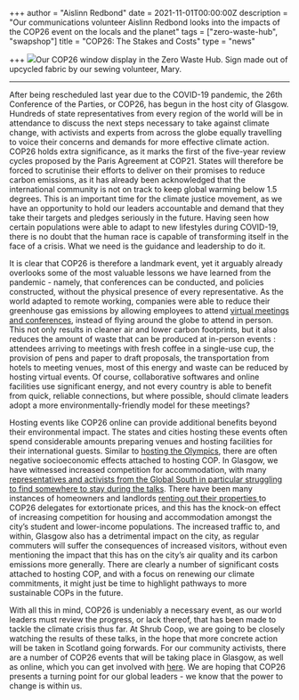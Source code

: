 +++
author = "Aislinn Redbond"
date = 2021-11-01T00:00:00Z
description = "Our communications volunteer Aislinn Redbond looks into the impacts of the COP26 event on the locals and the planet"
tags = ["zero-waste-hub", "swapshop"]
title = "COP26: The Stakes and Costs"
type = "news"

+++
![](https://res.cloudinary.com/shrub-co-op/image/upload/v1635856156/shrubcoop.org/media/cop_vkkjvd.png)Our COP26 window display in the Zero Waste Hub. Sign made out of upcycled fabric by our sewing volunteer, Mary. 

***

After being rescheduled last year due to the COVID-19 pandemic, the 26th Conference of the Parties, or COP26, has begun in the host city of Glasgow. Hundreds of state representatives from every region of the world will be in attendance to discuss the next steps necessary to take against climate change, with activists and experts from across the globe equally travelling to voice their concerns and demands for more effective climate action. COP26 holds extra significance, as it marks the first of the five-year review cycles proposed by the Paris Agreement at COP21. States will therefore be forced to scrutinise their efforts to deliver on their promises to reduce carbon emissions, as it has already been acknowledged that the international community is not on track to keep global warming below 1.5 degrees. This is an important time for the climate justice movement, as we have an opportunity to hold our leaders accountable and demand that they take their targets and pledges seriously in the future. Having seen how certain populations were able to adapt to new lifestyles during COVID-19, there is no doubt that the human race is capable of transforming itself in the face of a crisis. What we need is the guidance and leadership to do it.

It is clear that COP26 is therefore a landmark event, yet it arguably already overlooks some of the most valuable lessons we have learned from the pandemic - namely, that conferences can be conducted, and policies constructed, without the physical presence of every representative. As the world adapted to remote working, companies were able to reduce their greenhouse gas emissions by allowing employees to attend [virtual meetings and conferences](https://hub.airmeet.com/environmental-benefits-of-remote-work/), instead of flying around the globe to attend in person. This not only results in cleaner air and lower carbon footprints, but it also reduces the amount of waste that can be produced at in-person events : attendees arriving to meetings with fresh coffee in a single-use cup, the provision of pens and paper to draft proposals, the transportation from hotels to meeting venues, most of this energy and waste can be reduced by hosting virtual events. Of course, collaborative softwares and online facilities use significant energy, and not every country is able to benefit from quick, reliable connections, but where possible, should climate leaders adopt a more environmentally-friendly model for these meetings?

Hosting events like COP26 online can provide additional benefits beyond their environmental impact. The states and cities hosting these events often spend considerable amounts preparing venues and hosting facilities for their international guests. Similar to [hosting the Olympics](https://ips-dc.org/the-dark-side-of-hosting-the-olympics/), there are often negative socioeconomic effects attached to hosting COP. In Glasgow, we have witnessed increased competition for accommodation, with many [representatives and activists from the Global South in particular struggling to find somewhere to stay during the talks](https://news.stv.tv/west-central/cop26-lodging-crisis-thousands-of-delegates-without-somewhere-to-stay?amp). There have been many instances of homeowners and landlords [renting out their properties ](https://www.glasgowtimes.co.uk/news/19663686.renting-glasgow-home-pay-off-prices-soar-due-cop26/)to COP26 delegates for extortionate prices, and this has the knock-on effect of increasing competition for housing and accommodation amongst the city’s student and lower-income populations. The increased traffic to, and within, Glasgow also has a detrimental impact on the city, as regular commuters will suffer the consequences of increased visitors, without even mentioning the impact that this has on the city’s air quality and its carbon emissions more generally. There are clearly a number of significant costs attached to hosting COP, and with a focus on renewing our climate commitments, it might just be time to highlight pathways to more sustainable COPs in the future.

With all this in mind, COP26 is undeniably a necessary event, as our world leaders must review the progress, or lack thereof, that has been made to tackle the climate crisis thus far. At Shrub Coop, we are going to be closely watching the results of these talks, in the hope that more concrete action will be taken in Scotland going forwards. For our community activists, there are a number of COP26 events that will be taking place in Glasgow, as well as online, which you can get involved with [here](https://ukcop26.org/the-conference/green-zone-programme-of-events/). We are hoping that COP26 presents a turning point for our global leaders - we know that the power to change is within us.